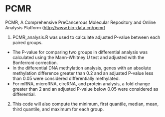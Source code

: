 # PCMR
PCMR, A Comprehensive PreCancerous Molecular Repository and Online Analysis Platform (http://www.bio-data.cn/pcmr)
1. PCMR_analysis.R was used to calculate adjusted P-value between each paired groups. 
  - The P-value for comparing two groups in differential analysis was calculated using the Mann-Whitney U test and adjusted with the Bonferroni correction.
   - In the differential DNA methylation analysis, genes with an absolute methylation difference greater than 0.2 and an adjusted P-value less than 0.05 were considered differentially methylated.
   - For mRNA, microRNA, circRNA, and protein analysis, a fold change greater than 2 and an adjusted P-value below 0.05 were considered as differential.
2. This code will also compute the minimum, first quantile, median, mean, third quantile, and maximum for each group.
